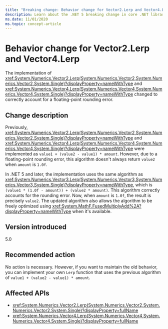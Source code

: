 ```yaml
---
title: "Breaking change: Behavior change for Vector2.Lerp and Vector4.Lerp"
description: Learn about the .NET 5 breaking change in core .NET libraries where the implementation of Vector2.Lerp and Vector4.Lerp changed to correctly account for a floating-point rounding error.
ms.date: 11/01/2020
ms.topic: concept-article
---
```

# Behavior change for Vector2.Lerp and Vector4.Lerp

The implementation of <xref:System.Numerics.Vector2.Lerp(System.Numerics.Vector2,System.Numerics.Vector2,System.Single)?displayProperty=nameWithType> and <xref:System.Numerics.Vector4.Lerp(System.Numerics.Vector4,System.Numerics.Vector4,System.Single)?displayProperty=nameWithType> changed to correctly account for a floating-point rounding error.

## Change description

Previously, <xref:System.Numerics.Vector2.Lerp(System.Numerics.Vector2,System.Numerics.Vector2,System.Single)?displayProperty=nameWithType> and <xref:System.Numerics.Vector4.Lerp(System.Numerics.Vector4,System.Numerics.Vector4,System.Single)?displayProperty=nameWithType> were implemented as `value1 + (value2 - value1) * amount`. However, due to a floating-point rounding error, this algorithm doesn't always return `value2` when `amount` is `1.0f`.

In .NET 5 and later, the implementation uses the same algorithm as <xref:System.Numerics.Vector3.Lerp(System.Numerics.Vector3,System.Numerics.Vector3,System.Single)?displayProperty=nameWithType>, which is `(value1 * (1.0f - amount)) + (value2 * amount)`. This algorithm correctly accounts for the rounding error. Now, when `amount` is `1.0f`, the result is precisely `value2`. The updated algorithm also allows the algorithm to be freely optimized using <xref:System.MathF.FusedMultiplyAdd%2A?displayProperty=nameWithType> when it's available.

## Version introduced

5.0

## Recommended action

No action is necessary. However, if you want to maintain the old behavior, you can implement your own `Lerp` function that uses the previous algorithm of `value1 + (value2 - value1) * amount`.

## Affected APIs

- <xref:System.Numerics.Vector2.Lerp(System.Numerics.Vector2,System.Numerics.Vector2,System.Single)?displayProperty=fullName>
- <xref:System.Numerics.Vector4.Lerp(System.Numerics.Vector4,System.Numerics.Vector4,System.Single)?displayProperty=fullName>

<!--

#### Category

Core .NET libraries

### Affected APIs

- `M:System.Numerics.Vector2.Lerp(System.Numerics.Vector2,System.Numerics.Vector2,System.Single)`
- `M:System.Numerics.Vector4.Lerp(System.Numerics.Vector4,System.Numerics.Vector4,System.Single)`

-->
